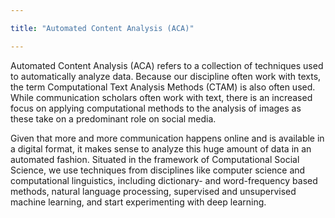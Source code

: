 ```yaml
---

title: "Automated Content Analysis (ACA)"

---
```




Automated Content Analysis (ACA) refers to a collection of techniques used to automatically analyze data. Because our discipline often work with texts, the term Computational Text Analysis Methods (CTAM) is also often used. While communication scholars often work with text, there is an increased focus on applying computational methods to the analysis of images as these take on a predominant role on social media.

Given that more and more communication happens online and is available in a digital format, it makes sense to analyze this huge amount of data in an automated fashion. Situated in the framework of Computational Social Science, we use techniques from disciplines like computer science and computational linguistics, including dictionary- and word-frequency based methods, natural language processing, supervised and unsupervised machine learning, and start experimenting with deep learning.
